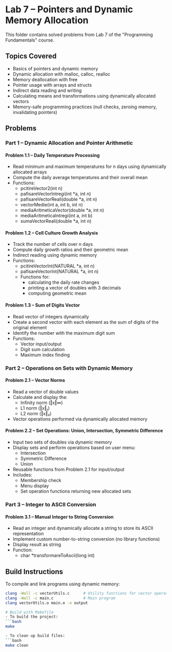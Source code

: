 # Lab 7 – Pointers and Dynamic Memory Allocation
This folder contains solved problems from Lab 7 of the "Programming Fundamentals" course.
## Topics Covered
- Basics of pointers and dynamic memory
- Dynamic allocation with malloc, calloc, realloc
- Memory deallocation with free
- Pointer usage with arrays and structs
- Indirect data reading and writing
- Calculating means and transformations using dynamically allocated vectors
- Memory-safe programming practices (null checks, zeroing memory, invalidating pointers)
## Problems
### Part 1 – Dynamic Allocation and Pointer Arithmetic
#### Problem 1.1 – Daily Temperature Processing
- Read minimum and maximum temperatures for n days using dynamically allocated arrays
- Compute the daily average temperatures and their overall mean
- Functions:
  - pcitireVector2(int n)
  - pafisareVectorIntregi(int *a, int n)
  - pafisareVectorReali(double *a, int n)
  - vectorMedie(int a, int b, int n)
  - mediaAritmeticaVector(double *a, int n)
  - mediaAritmeticaIntregi(int a, int b)
  - sumaVectorReali(double *a, int n)
#### Problem 1.2 – Cell Culture Growth Analysis
- Track the number of cells over n days
- Compute daily growth ratios and their geometric mean
- Indirect reading using dynamic memory
- Functions:
  - pcitireVectorInt(NATURAL *a, int n)
  - pafisareVectorInt(NATURAL *a, int n)
  - Functions for:
    - calculating the daily rate changes
    - printing a vector of doubles with 3 decimals
    - computing geometric mean
#### Problem 1.3 – Sum of Digits Vector
- Read vector of integers dynamically
- Create a second vector with each element as the sum of digits of the original element
- Identify the number with the maximum digit sum
- Functions:
  - Vector input/output
  - Digit sum calculation
  - Maximum index finding
### Part 2 – Operations on Sets with Dynamic Memory
#### Problem 2.1 – Vector Norms
- Read a vector of double values
- Calculate and display the:
  - Infinity norm (‖x‖∞)
  - L1 norm (‖x‖₁)
  - L2 norm (‖x‖₂)
- Vector operations performed via dynamically allocated memory
#### Problem 2.2 – Set Operations: Union, Intersection, Symmetric Difference
- Input two sets of doubles via dynamic memory
- Display sets and perform operations based on user menu:
  - Intersection
  - Symmetric Difference
  - Union
- Reusable functions from Problem 2.1 for input/output
- Includes:
  - Membership check
  - Menu display
  - Set operation functions returning new allocated sets
### Part 3 – Integer to ASCII Conversion
#### Problem 3.1 – Manual Integer to String Conversion
- Read an integer and dynamically allocate a string to store its ASCII representation
- Implement custom number-to-string conversion (no library functions)
- Display result as string
- Function:
  - char *transformareToAscii(long int)
## Build Instructions
To compile and link programs using dynamic memory:
```bash
clang -Wall -c vectorUtils.c      # Utility functions for vector operations
clang -Wall -c main.c             # Main program
clang vectorUtils.o main.o -o output

# Build with Makefile
- To build the project:
```bash
make

- To clean up build files:
```bash
make clean
